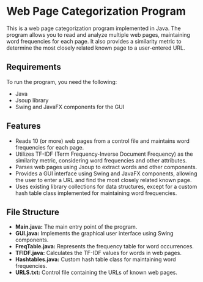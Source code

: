 # Web Page Categorization Program
This is a web page categorization program implemented in Java. The program allows you to read and analyze multiple web pages, maintaining word frequencies for each page. It also provides a similarity metric to determine the most closely related known page to a user-entered URL.

## Requirements
To run the program, you need the following:
- Java 
- Jsoup library 
- Swing and JavaFX components for the GUI

## Features
- Reads 10 (or more) web pages from a control file and maintains word frequencies for each page.
- Utilizes TF-IDF (Term Frequency-Inverse Document Frequency) as the similarity metric, considering word frequencies and other attributes.
- Parses web pages using Jsoup to extract words and other components.
- Provides a GUI interface using Swing and JavaFX components, allowing the user to enter a URL and find the most closely related known page.
- Uses existing library collections for data structures, except for a custom hash table class implemented for maintaining word frequencies.

## File Structure
- **Main.java:** The main entry point of the program.
- **GUI.java:** Implements the graphical user interface using Swing components.
- **FreqTable.java:** Represents the frequency table for word occurrences.
- **TFIDF.java:** Calculates the TF-IDF values for words in web pages.
- **Hashtables.java:** Custom hash table class for maintaining word frequencies.
- **URLS.txt:** Control file containing the URLs of known web pages.
